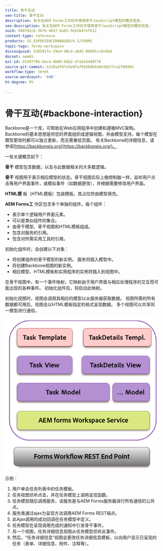 ```yaml
---
title: 骨干互动
seo-title: 骨干互动
description: 有关在AEM Forms工作区中使用骨干JavaScript模型的概念信息。
seo-description: 有关在AEM Forms工作区中使用骨干JavaScript模型的概念信息。
uuid: 040f42cb-3b76-4657-ba05-9e52647efb12
content-type: reference
products: SG_EXPERIENCEMANAGER/6.5/FORMS
topic-tags: forms-workspace
discoiquuid: 538591fe-29e4-40c4-a045-06095cc0c6b8
docset: aem65
exl-id: 8fd9770b-6ec4-4b09-b6b2-47a5e5d40f79
source-git-commit: b220adf6fa3e9faf94389b9a9416b7fca2f89d9d
workflow-type: tm+mt
source-wordcount: '448'
ht-degree: 0%

---
```


# 骨干互动{#backbone-interaction}

Backbone是一个库，可帮助在Web应用程序中创建和遵循MVC架构。 Backbone的基本思想是将您的界面组织成逻辑视图，并由模型支持，每个模型在模型更改时都可以独立更新，而无需重绘页面。 有关Backbone的详细信息，请参阅[https://backbonejs.org](https://backbonejs.org/)。

一些关键概念如下：

**骨干** 模型包含数据，以及与此数据相关的大多数逻辑。

**骨干** 视图用于表示相应模型的状态。骨干视图实际上像控制器一样，监听用户点击等用户界面事件，或模拟事件（如数据更改），并根据需要修改用户界面。

**HTML模** 板（HTML模板）包装模板，其占位符由模型填充。

**AEM Forms工** 作区包含多个单独的组件。每个组件：

* 表示单个逻辑用户界面元素。
* 可以是类似组件的集合。
* 由骨干模型、骨干视图和HTML模板组成。
* 包含对服务的引用。
* 包含对所需实用工具的引用。

初始化组件时，会创建以下对象：

* 将创建组件的骨干模型的新实例。 服务将插入模型中。
* 将创建Backbone视图的新实例。
* 相应模型、HTML模板和实用程序的实例将插入到视图中。

在骨干视图中，有一个事件映射，它映射由于用户界面与相应处理程序的交互而可能出现的各种事件。 初始化组件后，将启动此映射。

初始化视图时，视图会调用其相应的模型以从服务器获取数据。 视图所需的所有数据都可用后，视图会以HTML模板指定的格式呈现数据。 多个视图可以共享同一模型进行通信。

![](do-not-localize/aem_forms_workflow.png)

示例：

1. 用户单击任务列表中的任务模板。
1. 任务视图侦听点击，并在任务模型上调用呈现函数。
1. 任务模型随后调用服务，该服务是与AEM Forms服务器进行所有通信的公共点。
1. 服务类通过ajax为呈现方法调用AEM Forms REST端点。
1. 此Ajax调用的成功回调在任务模型中定义。
1. 任务模型在呈现调用完成的通知中引发骨干事件。
1. 另一个视图，任务详细信息视图从任务模型侦听此事件。
1. 然后，“任务详细信息”视图会更改任务详细信息模板，以向用户显示已呈现的任务（表单、详细信息、附件、注释等）。

